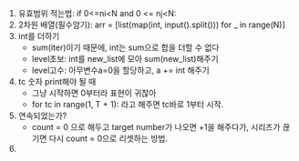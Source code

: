 1. 유효범위 적는법: if 0<=ni<N and 0 <= nj<N: 
2. 2차원 배열(필수암기): arr = [list(map(int, input().split())) for _ in range(N)]
3. int를 더하기
   - sum(iter)이기 때문에, int는 sum으로 합을 더할 수 없다
   - level초보: int를 new_list에 모아 sum(new_list)해주기
   - level고수: 아무변수a=0을 할당하고, a += int 해주기
4. tc 숫자 print해야 될 때
   - 그냥 시작하면 0부터라 표현이 귀찮아
   - for tc in range(1, T + 1): 라고 해주면 tc바로 1부터 시작.
5. 연속되었는가?
   - count = 0 으로 해두고 target number가 나오면 +1을 해주다가, 시리즈가 끊기면 다시 count = 0으로 리셋하는 방법.
6. 